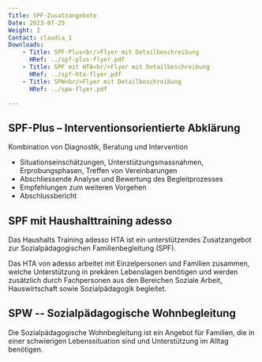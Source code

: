 ```yaml
---
Title: SPF-Zusatzangebote
Date: 2023-07-25
Weight: 2
Contact: claudia_1
Downloads: 
    - Title: SPF-Plus<br/>Flyer mit Detailbeschreibung
      HRef: ../spf-plus-flyer.pdf
    - Title: SPF mit HTA<br/>Flyer mit Detailbeschreibung
      HRef: ../spf-hta-flyer.pdf
    - Title: SPW<br/>Flyer mit Detailbeschreibung
      HRef: ../spw-flyer.pdf

---
```


## SPF-Plus – Interventionsorientierte Abklärung

Kombination von Diagnostik, Beratung und Intervention

* Situationseinschätzungen, Unterstützungsmassnahmen, Erprobungsphasen,
  Treffen von Vereinbarungen
* Abschliessende Analyse und Bewertung des Begleitprozesses
* Empfehlungen zum weiteren Vorgehen
* Abschlussbericht

## SPF mit Haushalttraining adesso

Das Haushalts Training adesso HTA ist ein unterstützendes Zusatzangebot
zur Sozialpädagogischen Familienbegleitung (SPF).

Das HTA von adesso arbeitet mit Einzelpersonen und Familien zusammen,
welche Unterstützung in prekären Lebenslagen benötigen und werden
zusätzlich durch Fachpersonen aus den Bereichen Soziale Arbeit,
Hauswirtschaft sowie Sozialpädagogik begleitet.

## SPW -- Sozialpädagogische Wohnbegleitung

Die Sozialpädagogische Wohnbegleitung ist ein Angebot für Familien, die
in einer schwierigen Lebenssituation sind und Unterstützung im Alltag
benötigen. 